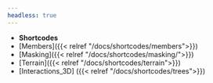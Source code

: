```yaml
---
headless: true
---
```


- **Shortcodes**
- [Members]({{< relref "/docs/shortcodes/members">}})
- [Masking]({{< relref "/docs/shortcodes/masking/">}})
- [Terrain]({{< relref "/docs/shortcodes/terrain">}})
- [Interactions_3D] ({{< relref "/docs/shortcodes/trees">}})
<br />
